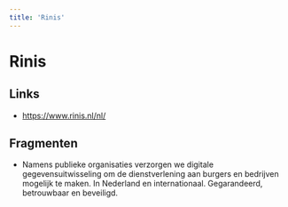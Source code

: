 ```yaml
---
title: 'Rinis'
---
```


# Rinis

## Links
- https://www.rinis.nl/nl/

## Fragmenten
- Namens publieke organisaties verzorgen we digitale gegevensuitwisseling om de dienstverlening aan burgers en bedrijven mogelijk te maken. In Nederland en internationaal. Gegarandeerd, betrouwbaar en beveiligd.
